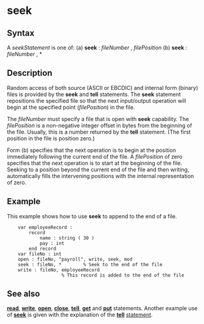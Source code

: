 
# seek

## Syntax
A _seekStatement_ is one of:   (a) **seek** : _fileNumber_ , _filePosition_   (b) **seek** : _fileNumber_ , *

## Description
Random access of both source (ASCII or EBCDIC) and internal form (binary) files is provided by the **seek** and **tell** statements. The **seek** statement repositions the specified file so that the next input/output operation will begin at the specified point (_filePosition_) in the file.

The _fileNumber_ must specify a file that is open with **seek** capability. The _filePosition_ is a non-negative integer offset in bytes from the beginning of the file. Usually, this is a number returned by the **tell** statement. (The first position in the file is position zero.)

Form (b) specifies that the next operation is to begin at the position immediately following the current end of the file. A _filePosition_ of zero specifies that the next operation is to start at the beginning of the file. Seeking to a position beyond the current end of the file and then writing, automatically fills the intervening positions with the internal representation of zero.


## Example
This example shows how to use **seek** to append to the end of a file.

        var employeeRecord :
            record
                name : string ( 30 )
                pay : int
            end record
        var fileNo : int
        open : fileNo, "payroll", write, seek, mod
        seek : fileNo, *        % Seek to the end of the file
        write : fileNo, employeeRecord
                        % This record is added to the end of the file
## See also
**[read](read.html)**, **[write](write.html)**, **[open](open.html)**, **[close](close.html)**, **[tell](tell.html)**, **[get](get.html)** and **[put](put.html)** statements. Another example use of **[seek]()** is given with the explanation of the **[tell](tell.html)** [statement](statement.html).

